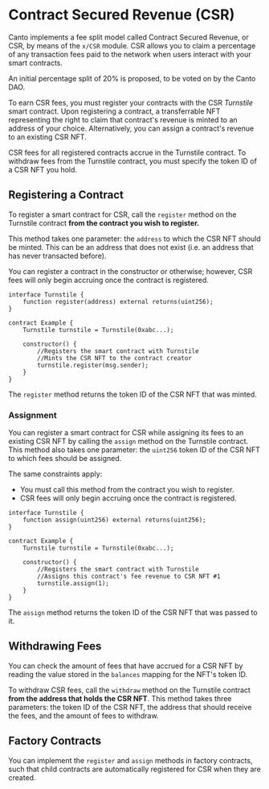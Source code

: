# Contract Secured Revenue (CSR)

Canto implements a fee split model called Contract Secured Revenue, or CSR, by means of the `x/CSR` module. CSR allows you to claim a percentage of any transaction fees paid to the network when users interact with your smart contracts.

An initial percentage split of 20% is proposed, to be voted on by the Canto DAO.

To earn CSR fees, you must register your contracts with the CSR _Turnstile_ smart contract. Upon registering a contract, a transferrable NFT representing the right to claim that contract's revenue is minted to an address of your choice. Alternatively, you can assign a contract's revenue to an existing CSR NFT.

CSR fees for all registered contracts accrue in the Turnstile contract. To withdraw fees from the Turnstile contract, you must specify the token ID of a CSR NFT you hold.

## Registering a Contract <a href="#registering-a-contract" id="registering-a-contract"></a>

To register a smart contract for CSR, call the `register` method on the Turnstile contract **from the contract you wish to register.**&#x20;

This method takes one parameter: the `address` to which the CSR NFT should be minted. This can be an address that does not exist (i.e. an address that has never transacted before).

You can register a contract in the constructor or otherwise; however, CSR fees will only begin accruing once the contract is registered.

```solidity
interface Turnstile {
    function register(address) external returns(uint256);
}
    
contract Example {
    Turnstile turnstile = Turnstile(0xabc...);
    
    constructor() {
        //Registers the smart contract with Turnstile
        //Mints the CSR NFT to the contract creator
        turnstile.register(msg.sender);
    }
}
```

The `register` method returns the token ID of the CSR NFT that was minted.

### Assignment <a href="#assignment" id="assignment"></a>

You can register a smart contract for CSR while assigning its fees to an existing CSR NFT by calling the `assign` method on the Turnstile contract. This method also takes one parameter: the `uint256` token ID of the CSR NFT to which fees should be assigned.

The same constraints apply:

* You must call this method from the contract you wish to register.
* CSR fees will only begin accruing once the contract is registered.

```solidity
interface Turnstile {
    function assign(uint256) external returns(uint256);
}

contract Example {
    Turnstile turnstile = Turnstile(0xabc...);

    constructor() {
        //Registers the smart contract with Turnstile
        //Assigns this contract's fee revenue to CSR NFT #1
        turnstile.assign(1);
    }
}
```

The `assign` method returns the token ID of the CSR NFT that was passed to it.

## Withdrawing Fees <a href="#withdrawing-fees" id="withdrawing-fees"></a>

You can check the amount of fees that have accrued for a CSR NFT by reading the value stored in the `balances` mapping for the NFT's token ID.

To withdraw CSR fees, call the `withdraw` method on the Turnstile contract **from the address that holds the CSR NFT**. This method takes three parameters: the token ID of the CSR NFT, the address that should receive the fees, and the amount of fees to withdraw.

## Factory Contracts

You can implement the `register` and `assign` methods in factory contracts, such that child contracts are automatically registered for CSR when they are created.
